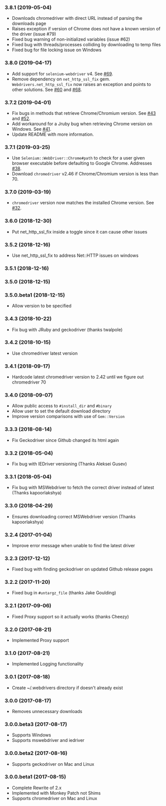 ### 3.8.1 (2019-05-04)
* Downloads chromedriver with direct URL instead of parsing the downloads page
* Raises exception if version of Chrome does not have a known version of the driver (issue #79)
* Fixed bug warning of non-initialized variables (issue #62)
* Fixed bug with threads/processes colliding by downloading to temp files
* Fixed bug for file locking issue on Windows

### 3.8.0 (2019-04-17)
* Add support for `selenium-webdriver` v4. See [#69](https://github.com/titusfortner/webdrivers/pull/69).
* Remove dependency on `net_http_ssl_fix` gem. `Webdrivers.net_http_ssl_fix` now raises an exception and points to other solutions. See [#60](https://github.com/titusfortner/webdrivers/pull/60) and [#68](https://github.com/titusfortner/webdrivers/pull/68).

### 3.7.2 (2019-04-01)
* Fix bugs in methods that retrieve Chrome/Chromium version. See [#43](https://github.com/titusfortner/webdrivers/pull/43) and [#52](https://github.com/titusfortner/webdrivers/issues/52).
* Add workaround for a Jruby bug when retrieving Chrome version on Windows. See [#41](https://github.com/titusfortner/webdrivers/issues/41).
* Update README with more information.

### 3.7.1 (2019-03-25)
* Use `Selenium::WebDriver::Chrome#path` to check for a user given browser executable before defaulting to Google Chrome. Addresses [#38](https://github.com/titusfortner/webdrivers/issues/38).
* Download `chromedriver` v2.46 if Chrome/Chromium version is less than 70.

### 3.7.0 (2019-03-19)

* `chromedriver` version now matches the installed Chrome version. See [#32](https://github.com/titusfortner/webdrivers/pull/32).

### 3.6.0 (2018-12-30)

* Put net_http_ssl_fix inside a toggle since it can cause other issues

### 3.5.2 (2018-12-16)

* Use net_http_ssl_fix to address Net::HTTP issues on windows

### 3.5.1 (2018-12-16)

### 3.5.0 (2018-12-15)

### 3.5.0.beta1 (2018-12-15)

* Allow version to be specified

### 3.4.3 (2018-10-22)

* Fix bug with JRuby and geckodriver (thanks twalpole)

### 3.4.2 (2018-10-15)

* Use chromedriver latest version 

### 3.4.1 (2018-09-17)

* Hardcode latest chromedriver version to 2.42 until we figure out chromedriver 70 

### 3.4.0 (2018-09-07)

* Allow public access to `#install_dir` and `#binary`
* Allow user to set the default download directory
* Improve version comparisons with use of `Gem::Version` 

### 3.3.3 (2018-08-14)

* Fix Geckodriver since Github changed its html again

### 3.3.2 (2018-05-04)

* Fix bug with IEDriver versioning (Thanks Aleksei Gusev)

### 3.3.1 (2018-05-04)

* Fix bug with MSWebdriver to fetch the correct driver instead of latest (Thanks kapoorlakshya) 

### 3.3.0 (2018-04-29)

* Ensures downloading correct MSWebdriver version (Thanks kapoorlakshya) 

### 3.2.4 (2017-01-04)

* Improve error message when unable to find the latest driver

### 3.2.3 (2017-12-12)

* Fixed bug with finding geckodriver on updated Github release pages

### 3.2.2 (2017-11-20)

* Fixed bug in `#untargz_file` (thanks Jake Goulding)

### 3.2.1 (2017-09-06)

* Fixed Proxy support so it actually works (thanks Cheezy) 

### 3.2.0 (2017-08-21)

* Implemented Proxy support 

### 3.1.0 (2017-08-21)

* Implemented Logging functionality 

### 3.0.1 (2017-08-18)

* Create ~/.webdrivers directory if doesn't already exist 

### 3.0.0 (2017-08-17)

* Removes unnecessary downloads 

### 3.0.0.beta3 (2017-08-17)

* Supports Windows
* Supports mswebdriver and iedriver

### 3.0.0.beta2 (2017-08-16)

* Supports geckodriver on Mac and Linux

### 3.0.0.beta1 (2017-08-15)

* Complete Rewrite of 2.x
* Implemented with Monkey Patch not Shims
* Supports chromedriver on Mac and Linux
